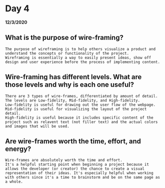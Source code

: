 # Day 4
__12/3/2020__

## What is the purpose of wire-framing?
    The purpose of wireframing is to help others visualize a product and understand the concepts or functionality of the project. 
    Wireframing is essentially a way to easily present ideas, show off design and user experience before the process of implementing content.
 
## Wire-framing has different levels. What are those levels and why is each one useful?
    There are 3 types of wire-frames, differentiated by amount of detail.
    The levels are Low-fidelity, Mid-fidelity, and High-fidelity.
    Low-fidelity is useful for drawing out the user flow of the webpage.
    Mid-fidelity is useful for visualizing the layout of the project detail.
    High-fidelity is useful because it includes specific content of the project such as relavent text (not filler text) and the actual colors and images that will be used.
## Are wire-frames worth the time, effort, and energy?
    Wire-frames are absolutely worth the time and effort. 
    It's a helpful starting point when beginning a project because it allows the developer (or creator) the chance to create a visual representation of their ideas. It's especially helpful when working with others since it's a time to brainstorm and be on the same page as a whole.